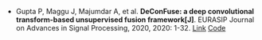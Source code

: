 * Gupta P, Maggu J, Majumdar A, et al. <b>DeConFuse: a deep convolutional transform-based unsupervised fusion framework[J]</b>. EURASIP Journal on Advances in Signal Processing, 2020, 2020: 1-32. [Link](https://link.springer.com/article/10.1186%2Fs13634-020-00684-5) [Code](https://github.com/pooja290992/DeConFuse)
